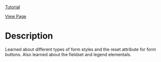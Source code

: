 [Tutorial](https://www.digitalocean.com/community/tutorials/how-to-style-common-form-elements-with-css)

[View Page](https://bsmrdel101.github.io/HTML-CSS-Practice/tutorial_20/)

# Description

Learned about different types of form styles and the reset attribute for form buttons. Also learned about the fieldset and legend elementals.